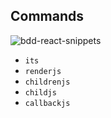 ## Commands

![bdd-react-snippets](https://cloud.githubusercontent.com/assets/2805320/17020921/03b0bb5c-4f4d-11e6-81fd-7fe6f3dbdee0.gif)

- `its`
- `renderjs`
- `childrenjs`
- `childjs`
- `callbackjs`

